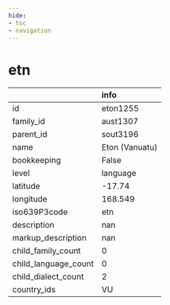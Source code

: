 ```yaml
---
hide:
- toc
- navigation
---
```

# etn
|                      | info           |
|:---------------------|:---------------|
| id                   | eton1255       |
| family_id            | aust1307       |
| parent_id            | sout3196       |
| name                 | Eton (Vanuatu) |
| bookkeeping          | False          |
| level                | language       |
| latitude             | -17.74         |
| longitude            | 168.549        |
| iso639P3code         | etn            |
| description          | nan            |
| markup_description   | nan            |
| child_family_count   | 0              |
| child_language_count | 0              |
| child_dialect_count  | 2              |
| country_ids          | VU             |